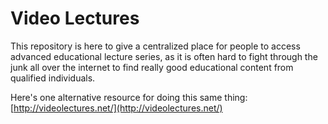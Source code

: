# Video Lectures

This repository is here to give a centralized place for people to access advanced educational
lecture series, as it is often hard to fight through the junk all over the internet to find
really good educational content from qualified individuals.

Here's one alternative resource for doing this same thing: [http://videolectures.net/](http://videolectures.net/)
